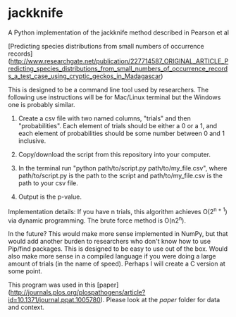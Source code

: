 # jackknife
A Python implementation of the jackknife method described in Pearson et al

[Predicting species distributions from small numbers of occurrence records] (http://www.researchgate.net/publication/227714587_ORIGINAL_ARTICLE_Predicting_species_distributions_from_small_numbers_of_occurrence_records_a_test_case_using_cryptic_geckos_in_Madagascar)

This is designed to be a command line tool used by researchers. The following use instructions will be for Mac/Linux terminal but the Windows one is probably similar.

1. Create a csv file with two named columns, "trials" and then "probabilities". Each element of trials should be either a 0 or a 1, and each element of probabilities should be some number between 0 and 1 inclusive.

2. Copy/download the script from this repository into your computer.

3. In the terminal run "python path/to/script.py path/to/my_file.csv", where path/to/script.py is the path to the script and path/to/my_file.csv is the path to your csv file.

4. Output is the p-value.

Implementation details: If you have n trials, this algorithm achieves O(2<sup>n + 1</sup>) via dynamic programming. The brute force method is O(n2<sup>n</sup>).

In the future? This would make more sense implemented in NumPy, but that would add another burden to researchers who don't know how to use Pip/find packages. This is designed to be easy to use out of the box. Would also make more sense in a compiled language if you were doing a large amount of trials (in the name of speed). Perhaps I will create a C version at some point.

This program was used in this [paper] (http://journals.plos.org/plospathogens/article?id=10.1371/journal.ppat.1005780). Please look at the *paper* folder for data and context.
